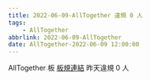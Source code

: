 ```yaml
---
title: 2022-06-09-AllTogether 違規 0 人
tags:
    - AllTogether
abbrlink: 2022-06-09-AllTogether
date: AllTogether-2022-06-09 12:00:00
---
```

AllTogether 板 [板規連結](https://www.ptt.cc/bbs/AllTogether/M.1643211430.A.5FB.html)
昨天違規 0 人
